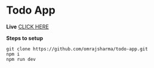 # Todo App

**Live** [CLICK HERE](https://playful-treacle-9362c4.netlify.app/)

**Steps to setup**
```
git clone https://github.com/omrajsharma/todo-app.git
npm i
npm run dev
```